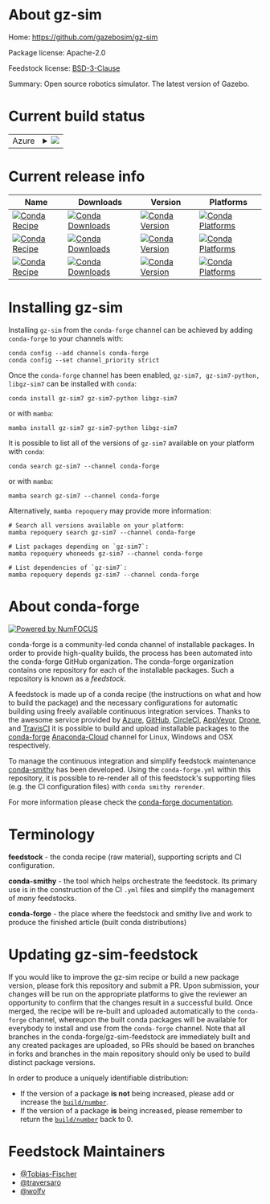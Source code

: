 About gz-sim
============

Home: https://github.com/gazebosim/gz-sim

Package license: Apache-2.0

Feedstock license: [BSD-3-Clause](https://github.com/conda-forge/gz-sim-feedstock/blob/main/LICENSE.txt)

Summary: Open source robotics simulator. The latest version of Gazebo.

Current build status
====================


<table>
    
  <tr>
    <td>Azure</td>
    <td>
      <details>
        <summary>
          <a href="https://dev.azure.com/conda-forge/feedstock-builds/_build/latest?definitionId=17793&branchName=main">
            <img src="https://dev.azure.com/conda-forge/feedstock-builds/_apis/build/status/gz-sim-feedstock?branchName=main">
          </a>
        </summary>
        <table>
          <thead><tr><th>Variant</th><th>Status</th></tr></thead>
          <tbody><tr>
              <td>linux_64</td>
              <td>
                <a href="https://dev.azure.com/conda-forge/feedstock-builds/_build/latest?definitionId=17793&branchName=main">
                  <img src="https://dev.azure.com/conda-forge/feedstock-builds/_apis/build/status/gz-sim-feedstock?branchName=main&jobName=linux&configuration=linux%20linux_64_" alt="variant">
                </a>
              </td>
            </tr><tr>
              <td>osx_64</td>
              <td>
                <a href="https://dev.azure.com/conda-forge/feedstock-builds/_build/latest?definitionId=17793&branchName=main">
                  <img src="https://dev.azure.com/conda-forge/feedstock-builds/_apis/build/status/gz-sim-feedstock?branchName=main&jobName=osx&configuration=osx%20osx_64_" alt="variant">
                </a>
              </td>
            </tr><tr>
              <td>osx_arm64</td>
              <td>
                <a href="https://dev.azure.com/conda-forge/feedstock-builds/_build/latest?definitionId=17793&branchName=main">
                  <img src="https://dev.azure.com/conda-forge/feedstock-builds/_apis/build/status/gz-sim-feedstock?branchName=main&jobName=osx&configuration=osx%20osx_arm64_" alt="variant">
                </a>
              </td>
            </tr><tr>
              <td>win_64</td>
              <td>
                <a href="https://dev.azure.com/conda-forge/feedstock-builds/_build/latest?definitionId=17793&branchName=main">
                  <img src="https://dev.azure.com/conda-forge/feedstock-builds/_apis/build/status/gz-sim-feedstock?branchName=main&jobName=win&configuration=win%20win_64_" alt="variant">
                </a>
              </td>
            </tr>
          </tbody>
        </table>
      </details>
    </td>
  </tr>
</table>

Current release info
====================

| Name | Downloads | Version | Platforms |
| --- | --- | --- | --- |
| [![Conda Recipe](https://img.shields.io/badge/recipe-gz--sim7-green.svg)](https://anaconda.org/conda-forge/gz-sim7) | [![Conda Downloads](https://img.shields.io/conda/dn/conda-forge/gz-sim7.svg)](https://anaconda.org/conda-forge/gz-sim7) | [![Conda Version](https://img.shields.io/conda/vn/conda-forge/gz-sim7.svg)](https://anaconda.org/conda-forge/gz-sim7) | [![Conda Platforms](https://img.shields.io/conda/pn/conda-forge/gz-sim7.svg)](https://anaconda.org/conda-forge/gz-sim7) |
| [![Conda Recipe](https://img.shields.io/badge/recipe-gz--sim7--python-green.svg)](https://anaconda.org/conda-forge/gz-sim7-python) | [![Conda Downloads](https://img.shields.io/conda/dn/conda-forge/gz-sim7-python.svg)](https://anaconda.org/conda-forge/gz-sim7-python) | [![Conda Version](https://img.shields.io/conda/vn/conda-forge/gz-sim7-python.svg)](https://anaconda.org/conda-forge/gz-sim7-python) | [![Conda Platforms](https://img.shields.io/conda/pn/conda-forge/gz-sim7-python.svg)](https://anaconda.org/conda-forge/gz-sim7-python) |
| [![Conda Recipe](https://img.shields.io/badge/recipe-libgz--sim7-green.svg)](https://anaconda.org/conda-forge/libgz-sim7) | [![Conda Downloads](https://img.shields.io/conda/dn/conda-forge/libgz-sim7.svg)](https://anaconda.org/conda-forge/libgz-sim7) | [![Conda Version](https://img.shields.io/conda/vn/conda-forge/libgz-sim7.svg)](https://anaconda.org/conda-forge/libgz-sim7) | [![Conda Platforms](https://img.shields.io/conda/pn/conda-forge/libgz-sim7.svg)](https://anaconda.org/conda-forge/libgz-sim7) |

Installing gz-sim
=================

Installing `gz-sim` from the `conda-forge` channel can be achieved by adding `conda-forge` to your channels with:

```
conda config --add channels conda-forge
conda config --set channel_priority strict
```

Once the `conda-forge` channel has been enabled, `gz-sim7, gz-sim7-python, libgz-sim7` can be installed with `conda`:

```
conda install gz-sim7 gz-sim7-python libgz-sim7
```

or with `mamba`:

```
mamba install gz-sim7 gz-sim7-python libgz-sim7
```

It is possible to list all of the versions of `gz-sim7` available on your platform with `conda`:

```
conda search gz-sim7 --channel conda-forge
```

or with `mamba`:

```
mamba search gz-sim7 --channel conda-forge
```

Alternatively, `mamba repoquery` may provide more information:

```
# Search all versions available on your platform:
mamba repoquery search gz-sim7 --channel conda-forge

# List packages depending on `gz-sim7`:
mamba repoquery whoneeds gz-sim7 --channel conda-forge

# List dependencies of `gz-sim7`:
mamba repoquery depends gz-sim7 --channel conda-forge
```


About conda-forge
=================

[![Powered by
NumFOCUS](https://img.shields.io/badge/powered%20by-NumFOCUS-orange.svg?style=flat&colorA=E1523D&colorB=007D8A)](https://numfocus.org)

conda-forge is a community-led conda channel of installable packages.
In order to provide high-quality builds, the process has been automated into the
conda-forge GitHub organization. The conda-forge organization contains one repository
for each of the installable packages. Such a repository is known as a *feedstock*.

A feedstock is made up of a conda recipe (the instructions on what and how to build
the package) and the necessary configurations for automatic building using freely
available continuous integration services. Thanks to the awesome service provided by
[Azure](https://azure.microsoft.com/en-us/services/devops/), [GitHub](https://github.com/),
[CircleCI](https://circleci.com/), [AppVeyor](https://www.appveyor.com/),
[Drone](https://cloud.drone.io/welcome), and [TravisCI](https://travis-ci.com/)
it is possible to build and upload installable packages to the
[conda-forge](https://anaconda.org/conda-forge) [Anaconda-Cloud](https://anaconda.org/)
channel for Linux, Windows and OSX respectively.

To manage the continuous integration and simplify feedstock maintenance
[conda-smithy](https://github.com/conda-forge/conda-smithy) has been developed.
Using the ``conda-forge.yml`` within this repository, it is possible to re-render all of
this feedstock's supporting files (e.g. the CI configuration files) with ``conda smithy rerender``.

For more information please check the [conda-forge documentation](https://conda-forge.org/docs/).

Terminology
===========

**feedstock** - the conda recipe (raw material), supporting scripts and CI configuration.

**conda-smithy** - the tool which helps orchestrate the feedstock.
                   Its primary use is in the construction of the CI ``.yml`` files
                   and simplify the management of *many* feedstocks.

**conda-forge** - the place where the feedstock and smithy live and work to
                  produce the finished article (built conda distributions)


Updating gz-sim-feedstock
=========================

If you would like to improve the gz-sim recipe or build a new
package version, please fork this repository and submit a PR. Upon submission,
your changes will be run on the appropriate platforms to give the reviewer an
opportunity to confirm that the changes result in a successful build. Once
merged, the recipe will be re-built and uploaded automatically to the
`conda-forge` channel, whereupon the built conda packages will be available for
everybody to install and use from the `conda-forge` channel.
Note that all branches in the conda-forge/gz-sim-feedstock are
immediately built and any created packages are uploaded, so PRs should be based
on branches in forks and branches in the main repository should only be used to
build distinct package versions.

In order to produce a uniquely identifiable distribution:
 * If the version of a package **is not** being increased, please add or increase
   the [``build/number``](https://docs.conda.io/projects/conda-build/en/latest/resources/define-metadata.html#build-number-and-string).
 * If the version of a package **is** being increased, please remember to return
   the [``build/number``](https://docs.conda.io/projects/conda-build/en/latest/resources/define-metadata.html#build-number-and-string)
   back to 0.

Feedstock Maintainers
=====================

* [@Tobias-Fischer](https://github.com/Tobias-Fischer/)
* [@traversaro](https://github.com/traversaro/)
* [@wolfv](https://github.com/wolfv/)


